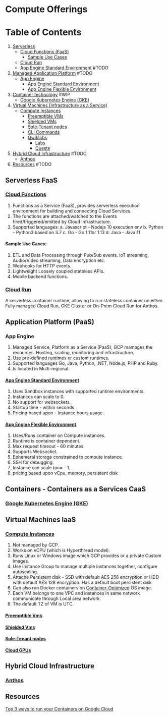 # Compute Offerings

# Table of Contents

1. [Serverless](#serverless-faas)
    - [Cloud Functions (FaaS)](#cloud-functions)
        - [Sample Use Cases](#sample-use-cases)
    - [Cloud Run](#cloud-run)
    - [App Engine Standard Environment](#app-engine-standard-environment) #TODO
2. [Managed Application Platform](#application-platform-paas) #TODO
    - [App Engine](#app-engine)
        - [App Engine Standard Environment](#app-engine-standard-environment)
        - [App Engine Flexible Environment](#app-engine-flexible-environment)
3. [Container technology](#containers---containers-as-a-services-caas) #WIP
    - [Google Kubernetes Engine (GKE)](#google-kubernetes-engine-gke)
4. [Virtual Machines (Infrastructure as a Service)](#virtual-machines-iaas)
    - [Compute Instances](#compute-instances)
        - [Preemptible VMs](#preemptible-vms)
        - [Shielded VMs](#shielded-vms)
        - [Sole-Tenant nodes](#sole-tenant-nodes)
        - [CLI Commands](./compute/iaas/virtual-machines/Compute-Instances.md#cli-commands)
        - [Qwiklabs](./compute/iaas/virtual-machines/Compute-Instances.md#qwiklabs)
            - [Labs](./compute/iaas/virtual-machines/Compute-Instances.md#labs)
            - [Quests](./compute/iaas/virtual-machines/Compute-Instances.md#quests)
4. [Hybrid Cloud Infrastructure](#hybrid-cloud-infrastructure) #TODO
    - [Anthos](#anthos)
5. [Resources](#resources) #TODO

## Serverless FaaS

### [Cloud Functions](./compute/serverless/Cloud-Functions.md#cloud-functions)

1. Functions as a Service (FaaS), provides serverless execution environment for building and connecting Cloud Services.
2. The functions are attached/watched to the Events fired/triggered/emitted by Cloud Infrastructure.
3. Supported languages:
   a. Javascript - Nodejs 10 execution env
   b. Python - Python3 based on 3.7
   c. Go - Go 1.11or 1.13
   d. Java - Java 11
   
#### Sample Use Cases:
1. ETL and Data Processing through Pub/Sub events. IoT streaming, Audio/Video streaming, Data encryption etc.
2. Webhooks for HTTP events.
3. Lightweight Loosely coupled stateless APIs.
4. Mobile backend functions.

### [Cloud Run](./compute/serverless/Cloud-Run.md#cloud-run)
A serverless container runtime, allowing to run stateless container on either Fully managed Cloud Run, GKE Cluster or On-Prem Cloud Run for Anthos.

## Application Platform (PaaS)

### App Engine

1. Managed Service, Platform as a Service (PaaS), GCP mamages the resources. Hosting, scaling, monitoring and infrastructure.
2. Use pre-defined runtimes or custom runtimes.
3. Supported languages Go, Java, Python, .NET, Node.js, PHP and Ruby.
4. Is located in Multi-regional.

#### [App Engine Standard Environment](./compute/paas/App-Engine-Standard.md)
1. Uses Sandbox instances with supported runtime environments.
2. Instances can scale to 0.
3. No support for websockets.
4. Startup time - within seconds
5. Pricing based upon - Instance hours usage.

#### [App Engine Flexible Environment](./compute/paas/App-Engine-Flexible.md)
1. Uses/Runs container on Compute instances.
2. Runtime is container dependent.
3. Max request timeout - 60 minutes
4. Supports Websocket.
5. Ephemeral storage constrained to compute instance.
6. SSH for debugging.
7. Instance can scale too= - 1.
8. pricing based upon vCpu, memory, persistent disk

## Containers - Containers as a Services CaaS

### [Google Kubernetes Engine (GKE)](./compute/caas/GKE.md)

## Virtual Machines IaaS

### [Compute Instances](./compute/iaas/virtual-machines/Compute-Instances.md#compute-instances)
1. Not managed by GCP.
2. Works on vCPU (which is Hyperthread model).
3. Runs Linux or Windows image which GCP provides or a private Custom images.
4. Use Instance Group to manage multiple instances together, configure autoscaling.
5. Attache Persistent disk - SSD with default AES 256 encryption or HDD with default AES 128 encryption. Has a default boot persistent disk
6. Can also run Docker containers on [Container-Optimized](https://cloud.google.com/container-optimized-os/docs) OS image.
7. Each VM belongs to one VPC and instances in same network communicate through Local area network.
8. The default TZ of VM is UTC.

#### [Preemptible Vms](./compute/iaas/virtual-machines/Preemtible-Vms.md)

#### [Shielded Vms](./compute/iaas/virtual-machines/Shielded-Vms.md)

#### [Sole-Tenant nodes](./compute/iaas/virtual-machines/Sole-Tenant-Nodes.md)

#### [Cloud GPUs](./compute/iaas/virtual-machines/Cloud-GPUs.md)

## Hybrid Cloud Infrastructure

### [Anthos](./compute/hybrid/Anthos.md)

## Resources
[Top 3 ways to run your Containers on Google Cloud](https://youtu.be/jh0fPT-AWwM)



